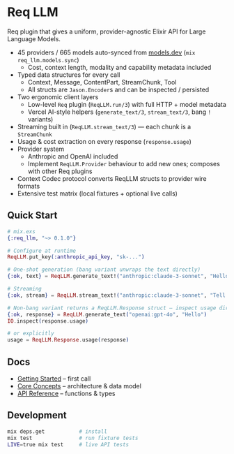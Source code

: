 # Req LLM

Req plugin that gives a uniform, provider-agnostic Elixir API for Large Language Models.

- 45 providers / 665 models auto-synced from [models.dev](https://models.dev) (`mix req_llm.models.sync`)
  - Cost, context length, modality and capability metadata included
- Typed data structures for every call
  - Context, Message, ContentPart, StreamChunk, Tool
  - All structs are `Jason.Encoder`s and can be inspected / persisted
- Two ergonomic client layers
  - Low-level `Req` plugin (`ReqLLM.run/3`) with full HTTP + model metadata
  - Vercel AI-style helpers (`generate_text/3`, `stream_text/3`, bang `!` variants)
- Streaming built in (`ReqLLM.stream_text/3`) — each chunk is a `StreamChunk`
- Usage & cost extraction on every response (`response.usage`)
- Provider system
  - Anthropic and OpenAI included
  - Implement `ReqLLM.Provider` behaviour to add new ones; composes with other Req plugins
- Context Codec protocol converts ReqLLM structs to provider wire formats
- Extensive test matrix (local fixtures + optional live calls)

## Quick Start

```elixir
# mix.exs
{:req_llm, "~> 0.1.0"}

# Configure at runtime
ReqLLM.put_key(:anthropic_api_key, "sk-...")

# One-shot generation (bang variant unwraps the text directly)
{:ok, text} = ReqLLM.generate_text!("anthropic:claude-3-sonnet", "Hello")

# Streaming
{:ok, stream} = ReqLLM.stream_text!("anthropic:claude-3-sonnet", "Tell a story")

# Non-bang variant returns a ReqLLM.Response struct — inspect usage directly
{:ok, response} = ReqLLM.generate_text("openai:gpt-4o", "Hello")
IO.inspect(response.usage)

# or explicitly
usage = ReqLLM.Response.usage(response)
```

## Docs

- [Getting Started](guides/getting-started.md) – first call
- [Core Concepts](guides/core-concepts.md) – architecture & data model
- [API Reference](guides/api-reference.md) – functions & types

## Development

```bash
mix deps.get           # install
mix test               # run fixture tests
LIVE=true mix test     # live API tests
```

